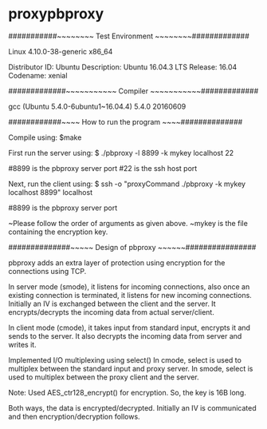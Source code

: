 # proxypbproxy

###########~~~~~~~~ Test Environment ~~~~~~~~#############

Linux 4.10.0-38-generic x86_64

Distributor ID:	Ubuntu
Description:	Ubuntu 16.04.3 LTS
Release:	16.04
Codename:	xenial

#############~~~~~~~~~~~ Compiler ~~~~~~~~~~~#############

gcc (Ubuntu 5.4.0-6ubuntu1~16.04.4) 5.4.0 20160609

############~~~~ How to run the program ~~~~##############

Compile using: $make

First run the server using:
$ ./pbproxy -l 8899 -k mykey localhost 22

#8899 is the pbproxy server port 
#22 is the ssh host port

Next, run the client using:
$ ssh  -o "proxyCommand ./pbproxy -k mykey localhost 8899" localhost

#8899 is the pbproxy server port

~Please follow the order of arguments as given above.
~mykey is the file containing the encryption key.

##############~~~~~ Design of pbproxy ~~~~~~################

pbproxy adds an extra layer of protection using encryption for the connections using TCP.

In server mode (smode), it listens for incoming connections, also once an existing connection
is terminated, it listens for new incoming connections. Initially an IV is exchanged between the 
client and the server. It encrypts/decrypts the incoming data from actual server/client.

In client mode (cmode), it takes input from standard input, encrypts it and sends to the server. 
It also decrypts the incoming data from server and writes it.

Implemented I/O multiplexing using select()
In cmode, select is used to multiplex between the standard input and proxy server.
In smode, select is used to multiplex between the proxy client and the server.

Note: Used AES_ctr128_encrypt() for encryption. So, the key is 16B long.

Both ways, the data is encrypted/decrypted. Initially an IV is communicated and then encryption/decryption follows.

